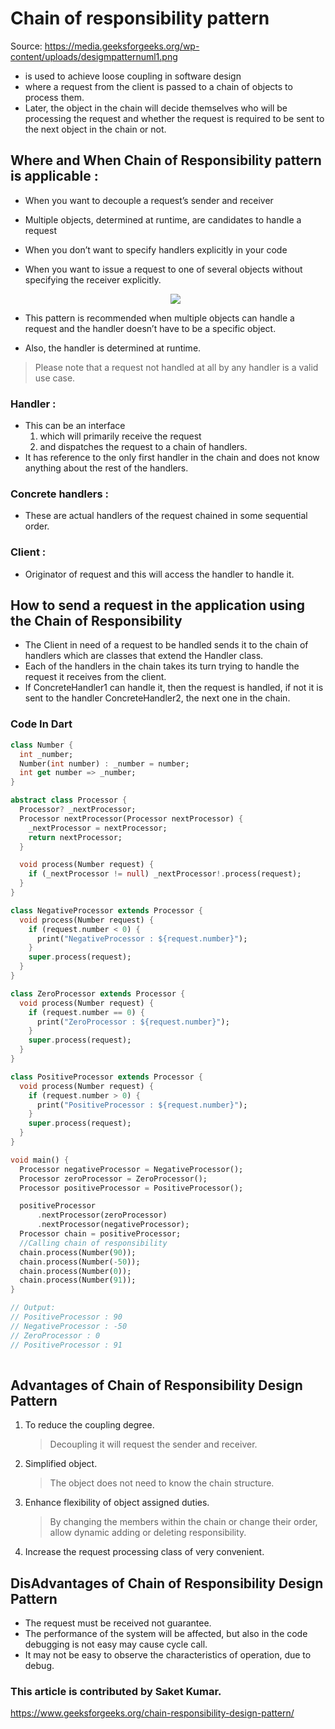 # Chain of responsibility pattern

Source: https://media.geeksforgeeks.org/wp-content/uploads/desigmpatternuml1.png

- is used to achieve loose coupling in software design
- where a request from the client is passed to a chain of objects to process them.
- Later, the object in the chain will decide themselves who will be processing the request and whether the request is required to be sent to the next object in the chain or not.


## Where and When Chain of Responsibility pattern is applicable : 
- When you want to decouple a request’s sender and receiver
- Multiple objects, determined at runtime, are candidates to handle a request
- When you don’t want to specify handlers explicitly in your code
- When you want to issue a request to one of several objects without specifying the receiver explicitly.

    <p align="center" ><img  src = "../assets/chain_example.png"></p>
- This pattern is recommended when multiple objects can handle a request and the handler doesn’t have to be a specific object.
- Also, the handler is determined at runtime.
> Please note that a request not handled at all by any handler is a valid use case.
 
### Handler :
- This can be an interface 
    1. which will primarily receive the request 
    2. and dispatches the request to a chain of handlers.
- It has reference to the only first handler in the chain and does not know anything about the rest of the handlers.

### Concrete handlers :
- These are actual handlers of the request chained in some sequential order.

### Client :
- Originator of request and this will access the handler to handle it.
 

## How to send a request in the application using the Chain of Responsibility

- The Client in need of a request to be handled sends it to the chain of handlers which are classes that extend the Handler class. 
- Each of the handlers in the chain takes its turn trying to handle the request it receives from the client. 
- If ConcreteHandler1 can handle it, then the request is handled, if not it is sent to the handler ConcreteHandler2, the next one in the chain.


### Code In Dart

```dart
class Number {
  int _number;
  Number(int number) : _number = number;
  int get number => _number;
}

abstract class Processor {
  Processor? _nextProcessor;
  Processor nextProcessor(Processor nextProcessor) {
    _nextProcessor = nextProcessor;
    return nextProcessor;
  }

  void process(Number request) {
    if (_nextProcessor != null) _nextProcessor!.process(request);
  }
}

class NegativeProcessor extends Processor {
  void process(Number request) {
    if (request.number < 0) {
      print("NegativeProcessor : ${request.number}");
    }
    super.process(request);
  }
}

class ZeroProcessor extends Processor {
  void process(Number request) {
    if (request.number == 0) {
      print("ZeroProcessor : ${request.number}");
    }
    super.process(request);
  }
}

class PositiveProcessor extends Processor {
  void process(Number request) {
    if (request.number > 0) {
      print("PositiveProcessor : ${request.number}");
    }
    super.process(request);
  }
}

void main() {
  Processor negativeProcessor = NegativeProcessor();
  Processor zeroProcessor = ZeroProcessor();
  Processor positiveProcessor = PositiveProcessor();

  positiveProcessor
      .nextProcessor(zeroProcessor)
      .nextProcessor(negativeProcessor);
  Processor chain = positiveProcessor;
  //Calling chain of responsibility
  chain.process(Number(90));
  chain.process(Number(-50));
  chain.process(Number(0));
  chain.process(Number(91));
}

// Output: 
// PositiveProcessor : 90
// NegativeProcessor : -50
// ZeroProcessor : 0
// PositiveProcessor : 91
 
```
## Advantages of Chain of Responsibility Design Pattern 
 

1. To reduce the coupling degree.
    > Decoupling it will request the sender and receiver.
2. Simplified object. 
    > The object does not need to know the chain structure.
3. Enhance flexibility of object assigned duties.
    > By changing the members within the chain or change their order, allow dynamic adding or deleting responsibility.
4. Increase the request processing  class of very convenient.


## DisAdvantages of Chain of Responsibility Design Pattern
 
- The request must be received not guarantee.
- The performance of the system will be affected, but also in the code debugging is not easy may cause cycle call.
- It may not be easy to observe the characteristics of operation, due to debug.

### This article is contributed by Saket Kumar. 
https://www.geeksforgeeks.org/chain-responsibility-design-pattern/